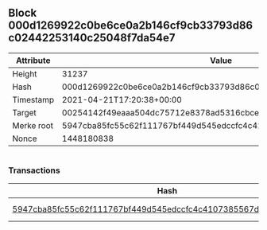## Block 000d1269922c0be6ce0a2b146cf9cb33793d86c02442253140c25048f7da54e7

Attribute | Value
--- | ---
Height | 31237
Hash | 000d1269922c0be6ce0a2b146cf9cb33793d86c02442253140c25048f7da54e7
Timestamp | 2021-04-21T17:20:38+00:00
Target | 00254142f49eaaa504dc75712e8378ad5316cbcead634704b3734b6271167cc4
Merke root | 5947cba85fc55c62f111767bf449d545edccfc4c4107385567d6b7ab420958df
Nonce | 1448180838

```

```

### Transactions

Hash | Amount
--- | ---
[5947cba85fc55c62f111767bf449d545edccfc4c4107385567d6b7ab420958df](5947cba85fc55c62f111767bf449d545edccfc4c4107385567d6b7ab420958df.md) | 10.00000000 SKEPTI 
